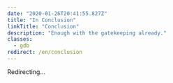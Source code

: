 ```yaml
---
date: "2020-01-26T20:41:55.827Z"
title: "In Conclusion"
linkTitle: "Conclusion"
description: "Enough with the gatekeeping already."
classes:
  - gdb
redirect: /en/conclusion
---
```

Redirecting...